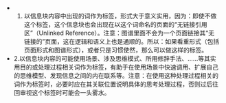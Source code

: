 - 1. 以信息块内容中出现的词作为标签，形式大于意义实用，因为：即使不做这个标签，这个信息块也会出现在以这个词命名的页面的“无链接引用区”（Unlinked Reference）。注意：图谱里面不会为一个页面链接其“无链接的”页面，这在逻辑和语义上也是通顺的。所以：如果看重形式（包括页面形式和图谱形式），或者只是习惯使然，那么可以做这样的标签。
- 2.以信息块内容的可能使用场景、涉及思维模式、所用修辞手法、……等其实用目的或处理过程相关词作为标签，有助于在使用场景中快速调用、扩展自己的思维模型、发现信息之间的内在联系等。注意：在使用这种处理过程相关的词作为标签时，必要时应在其关联位置说明具体的思考处理过程，否则过后往回审视这个标签时可能会一头雾水。